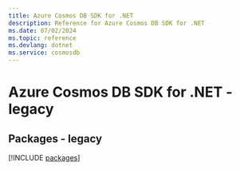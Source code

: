 ```yaml
---
title: Azure Cosmos DB SDK for .NET
description: Reference for Azure Cosmos DB SDK for .NET
ms.date: 07/02/2024
ms.topic: reference
ms.devlang: dotnet
ms.service: cosmosdb
---
```

# Azure Cosmos DB SDK for .NET - legacy
## Packages - legacy
[!INCLUDE [packages](cosmos-db-index.md)]